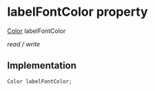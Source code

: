 


# labelFontColor property






[Color](https://api.flutter.dev/flutter/dart-ui/Color-class.html) labelFontColor
  
_read / write_






## Implementation

```dart
Color labelFontColor;


```







